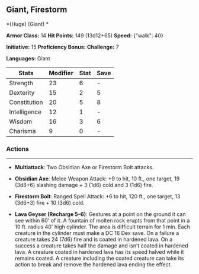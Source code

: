 ## Giant, Firestorm
*(Huge) (Giant) *

**Armor Class:** 14
**Hit Points:** 149 (13d12+65)
**Speed:** {"walk": 40}

**Initiative:** 15
**Proficiency Bonus:**
**Challenge:** 7

**Languages:** Giant



| Stats | Modifier | Stat | Save
| ---- | ---- | ---- | ---- |
| Strength | 23 | 6 | - |
| Dexterity | 15 | 2 | 5 |
| Constitution | 20 | 5 | 8 |
| Intelligence | 12 | 1 | - |
| Wisdom | 16 | 3 | 6 |
| Charisma | 9 | 0 | - |

### Actions
 --- 
- **Multiattack**: Two Obsidian Axe or Firestorm Bolt attacks.

- **Obsidian Axe**: Melee Weapon Attack: +9 to hit, 10 ft., one target, 19 (3d8+6) slashing damage + 3 (1d6) cold and 3 (1d6) fire.

- **Firestorm Bolt**: Ranged Spell Attack: +6 to hit, 120 ft., one target, 13 (3d6+3) fire + 10 (3d6) cold.

- **Lava Geyser (Recharge 5–6)**: Gestures at a point on the ground it can see within 60' of it. A fountain of molten rock erupts from that point in a 10 ft. radius 40' high cylinder. The area is difficult terrain for 1 min. Each creature in the cylinder must make a DC 16 Dex save. On a failure a creature takes 24 (7d6) fire and is coated in hardened lava. On a success a creature takes half the damage and isn’t coated in hardened lava. A creature coated in hardened lava has its speed halved while it remains coated. A creature including the coated creature can take its action to break and remove the hardened lava ending the effect.

